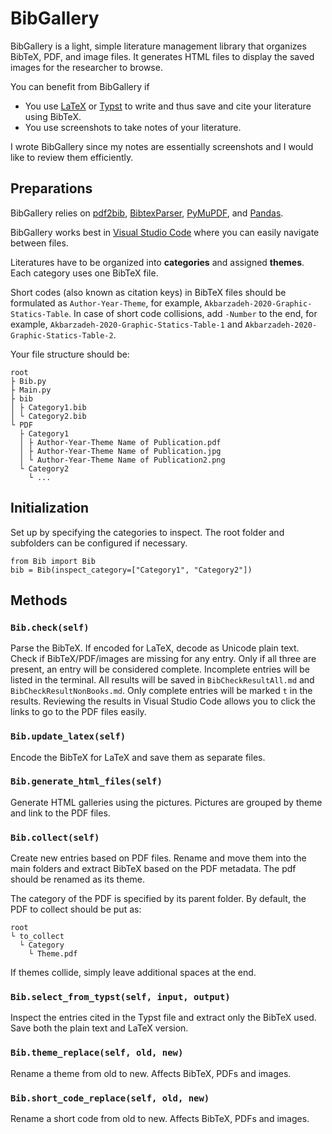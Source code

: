 # BibGallery

BibGallery is a light, simple literature management library that organizes BibTeX, PDF, and image files. It generates
HTML files to display the saved images for the researcher to browse.

You can benefit from BibGallery if

- You use [LaTeX](https://www.latex-project.org/) or [Typst](https://typst.app/) to write and thus save and cite your
  literature using BibTeX.
- You use screenshots to take notes of your literature.

I wrote BibGallery since my notes are essentially screenshots and I would like to review them efficiently.

## Preparations

BibGallery relies
on [pdf2bib](https://github.com/MicheleCotrufo/pdf2bib), [BibtexParser](https://bibtexparser.readthedocs.io/en/main/), [PyMuPDF](https://pymupdf.readthedocs.io/en/latest/index.html),
and [Pandas](https://pandas.pydata.org/).

BibGallery works best in [Visual Studio Code](https://code.visualstudio.com/) where you can easily navigate between
files.

Literatures have to be organized into **categories** and assigned **themes**. Each category uses one BibTeX file.

Short codes (also known as citation keys) in BibTeX files should be formulated as `Author-Year-Theme`, for
example, `Akbarzadeh-2020-Graphic-Statics-Table`. In case of short code collisions, add `-Number` to the end, for
example, `Akbarzadeh-2020-Graphic-Statics-Table-1` and `Akbarzadeh-2020-Graphic-Statics-Table-2`.

Your file structure should be:

```
root
├ Bib.py
├ Main.py
├ bib
│ ├ Category1.bib
│ └ Category2.bib
└ PDF
  ├ Category1
  │ ├ Author-Year-Theme Name of Publication.pdf
  │ ├ Author-Year-Theme Name of Publication.jpg
  │ └ Author-Year-Theme Name of Publication2.png
  └ Category2
    └ ...
```

## Initialization

Set up by specifying the categories to inspect. The root folder and subfolders can be configured if necessary.

```
from Bib import Bib
bib = Bib(inspect_category=["Category1", "Category2"])
```

## Methods

### `Bib.check(self)`

Parse the BibTeX. If encoded for LaTeX, decode as Unicode plain text. Check if BibTeX/PDF/images are missing for any
entry. Only if all three are present, an entry will be considered complete. Incomplete entries will be listed in the
terminal. All results will be saved in `BibCheckResultAll.md` and `BibCheckResultNonBooks.md`. Only complete entries
will be marked `t` in the results. Reviewing the results in Visual Studio Code allows you to click the links to go to
the PDF files easily.

### `Bib.update_latex(self)`

Encode the BibTeX for LaTeX and save them as separate files.

### `Bib.generate_html_files(self)`

Generate HTML galleries using the pictures. Pictures are grouped by theme and link to the PDF files.

### `Bib.collect(self)`

Create new entries based on PDF files. Rename and move them into the main folders and extract BibTeX based on the PDF
metadata. The pdf should be renamed as its theme.

The category of the PDF is specified by its parent folder. By default, the PDF to collect should be put as:

```
root
└ to_collect
  └ Category
    └ Theme.pdf
```

If themes collide, simply leave additional spaces at the end.

### `Bib.select_from_typst(self, input, output)`

Inspect the entries cited in the Typst file and extract only the BibTeX used. Save both the plain text and LaTeX
version.

### `Bib.theme_replace(self, old, new)`

Rename a theme from old to new. Affects BibTeX, PDFs and images.

### `Bib.short_code_replace(self, old, new)`

Rename a short code from old to new. Affects BibTeX, PDFs and images.